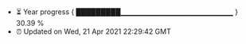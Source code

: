 - ⏳ Year progress { █████████▁▁▁▁▁▁▁▁▁▁▁▁▁▁▁▁▁▁▁▁▁ } 30.39 %
- ⏰ Updated on Wed, 21 Apr 2021 22:29:42 GMT

